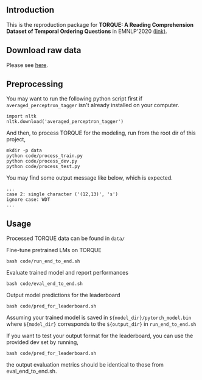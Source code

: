 Introduction
---------
This is the reproduction package for  **TORQUE: A Reading Comprehension Dataset of Temporal Ordering Questions** in EMNLP'2020 [(link)](https://allennlp.org/torque.html).

Download raw data
----------
Please see [here](https://github.com/rujunhan/TORQUE/tree/master/raw).

Preprocessing
----------
You may want to run the following python script first if `averaged_perceptron_tagger` isn't already installed on your computer.
```
import nltk
nltk.download('averaged_perceptron_tagger')
```

And then, to process TORQUE for the modeling, run from the root dir of this project,
```
mkdir -p data
python code/process_train.py
python code/process_dev.py
python code/process_test.py
```

You may find some output message like below, which is expected.
```
...
case 2: single character ('(12,13)', 's')
ignore case: WDT
...
```

Usage
----------
Processed TORQUE data can be found in `data/`

Fine-tune pretrained LMs on TORQUE
```
bash code/run_end_to_end.sh
```

Evaluate trained model and report performances
```
bash code/eval_end_to_end.sh
```

Output model predictions for the leaderboard
```
bash code/pred_for_leaderboard.sh
```
Assuming your trained model is saved in `${model_dir}/pytorch_model.bin` where `${model_dir}` corresponds to the `${output_dir}` in `run_end_to_end.sh`


If you want to test your output format for the leaderboard, you can use the provided dev set by running,
```
bash code/pred_for_leaderboard.sh
```
the output evaluation metrics should be identical to those from eval_end_to_end.sh.